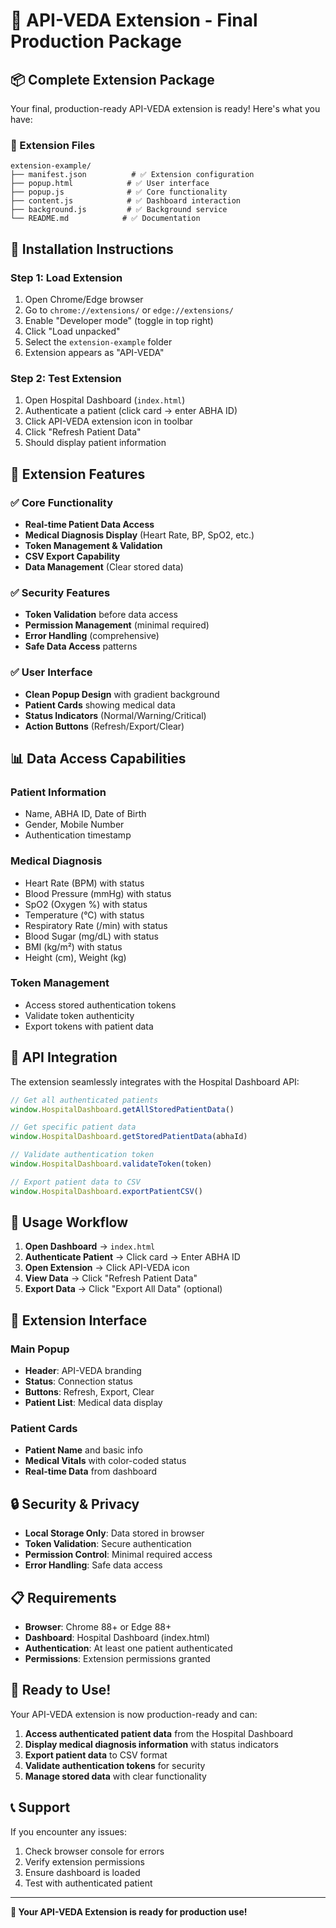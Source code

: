 # 🏥 API-VEDA Extension - Final Production Package

## 📦 **Complete Extension Package**

Your final, production-ready API-VEDA extension is ready! Here's what you have:

### **📁 Extension Files**
```
extension-example/
├── manifest.json          # ✅ Extension configuration
├── popup.html            # ✅ User interface
├── popup.js              # ✅ Core functionality
├── content.js            # ✅ Dashboard interaction
├── background.js         # ✅ Background service
└── README.md            # ✅ Documentation
```

## 🚀 **Installation Instructions**

### **Step 1: Load Extension**
1. Open Chrome/Edge browser
2. Go to `chrome://extensions/` or `edge://extensions/`
3. Enable "Developer mode" (toggle in top right)
4. Click "Load unpacked"
5. Select the `extension-example` folder
6. Extension appears as "API-VEDA"

### **Step 2: Test Extension**
1. Open Hospital Dashboard (`index.html`)
2. Authenticate a patient (click card → enter ABHA ID)
3. Click API-VEDA extension icon in toolbar
4. Click "Refresh Patient Data"
5. Should display patient information

## 🔧 **Extension Features**

### **✅ Core Functionality**
- **Real-time Patient Data Access**
- **Medical Diagnosis Display** (Heart Rate, BP, SpO2, etc.)
- **Token Management & Validation**
- **CSV Export Capability**
- **Data Management** (Clear stored data)

### **✅ Security Features**
- **Token Validation** before data access
- **Permission Management** (minimal required)
- **Error Handling** (comprehensive)
- **Safe Data Access** patterns

### **✅ User Interface**
- **Clean Popup Design** with gradient background
- **Patient Cards** showing medical data
- **Status Indicators** (Normal/Warning/Critical)
- **Action Buttons** (Refresh/Export/Clear)

## 📊 **Data Access Capabilities**

### **Patient Information**
- Name, ABHA ID, Date of Birth
- Gender, Mobile Number
- Authentication timestamp

### **Medical Diagnosis**
- Heart Rate (BPM) with status
- Blood Pressure (mmHg) with status
- SpO2 (Oxygen %) with status
- Temperature (°C) with status
- Respiratory Rate (/min) with status
- Blood Sugar (mg/dL) with status
- BMI (kg/m²) with status
- Height (cm), Weight (kg)

### **Token Management**
- Access stored authentication tokens
- Validate token authenticity
- Export tokens with patient data

## 🔌 **API Integration**

The extension seamlessly integrates with the Hospital Dashboard API:

```javascript
// Get all authenticated patients
window.HospitalDashboard.getAllStoredPatientData()

// Get specific patient data
window.HospitalDashboard.getStoredPatientData(abhaId)

// Validate authentication token
window.HospitalDashboard.validateToken(token)

// Export patient data to CSV
window.HospitalDashboard.exportPatientCSV()
```

## 🎯 **Usage Workflow**

1. **Open Dashboard** → `index.html`
2. **Authenticate Patient** → Click card → Enter ABHA ID
3. **Open Extension** → Click API-VEDA icon
4. **View Data** → Click "Refresh Patient Data"
5. **Export Data** → Click "Export All Data" (optional)

## 📱 **Extension Interface**

### **Main Popup**
- **Header**: API-VEDA branding
- **Status**: Connection status
- **Buttons**: Refresh, Export, Clear
- **Patient List**: Medical data display

### **Patient Cards**
- **Patient Name** and basic info
- **Medical Vitals** with color-coded status
- **Real-time Data** from dashboard

## 🔒 **Security & Privacy**

- **Local Storage Only**: Data stored in browser
- **Token Validation**: Secure authentication
- **Permission Control**: Minimal required access
- **Error Handling**: Safe data access

## 📋 **Requirements**

- **Browser**: Chrome 88+ or Edge 88+
- **Dashboard**: Hospital Dashboard (index.html)
- **Authentication**: At least one patient authenticated
- **Permissions**: Extension permissions granted

## 🚀 **Ready to Use!**

Your API-VEDA extension is now production-ready and can:

1. **Access authenticated patient data** from the Hospital Dashboard
2. **Display medical diagnosis information** with status indicators
3. **Export patient data** to CSV format
4. **Validate authentication tokens** for security
5. **Manage stored data** with clear functionality

## 📞 **Support**

If you encounter any issues:
1. Check browser console for errors
2. Verify extension permissions
3. Ensure dashboard is loaded
4. Test with authenticated patient

---

**🎉 Your API-VEDA Extension is ready for production use!**
